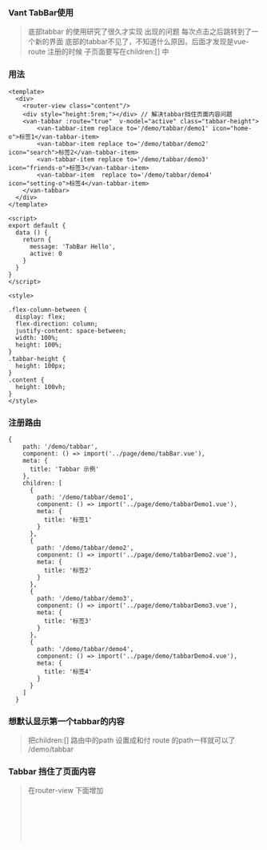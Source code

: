 ### Vant TabBar使用
> 底部tabbar 的使用研究了很久才实现  出现的问题 每次点击之后跳转到了一个新的界面 底部的tabbar不见了，不知道什么原因，后面才发现是vue-route 注册的时候  子页面要写在children:[] 中

### 用法
```
<template>
  <div>
    <router-view class="content"/>
    <div style="height:5rem;"></div> // 解决tabbar挡住页面内容问题
    <van-tabbar :route="true"  v-model="active" class="tabbar-height">
        <van-tabbar-item replace to='/demo/tabbar/demo1' icon="home-o">标签1</van-tabbar-item>
        <van-tabbar-item replace to='/demo/tabbar/demo2' icon="search">标签2</van-tabbar-item>
        <van-tabbar-item replace to='/demo/tabbar/demo3' icon="friends-o">标签3</van-tabbar-item>
        <van-tabbar-item  replace to='/demo/tabbar/demo4' icon="setting-o">标签4</van-tabbar-item>
    </van-tabbar>
  </div>
</template>

<script>
export default {
  data () {
    return {
      message: 'TabBar Hello',
      active: 0
    }
  }
}
</script>

<style>

.flex-column-between {
  display: flex;
  flex-direction: column;
  justify-content: space-between;
  width: 100%;
  height: 100%;
}
.tabbar-height {
  height: 100px;
}
.content {
  height: 100vh;
}
</style>

```

### 注册路由
```
{
    path: '/demo/tabbar',
    component: () => import('../page/demo/tabBar.vue'),
    meta: {
      title: 'Tabbar 示例'
    },
    children: [
      {
        path: '/demo/tabbar/demo1',
        component: () => import('../page/demo/tabbarDemo1.vue'),
        meta: {
          title: '标签1'
        }
      },
      {
        path: '/demo/tabbar/demo2',
        component: () => import('../page/demo/tabbarDemo2.vue'),
        meta: {
          title: '标签2'
        }
      },
      {
        path: '/demo/tabbar/demo3',
        component: () => import('../page/demo/tabbarDemo3.vue'),
        meta: {
          title: '标签3'
        }
      },
      {
        path: '/demo/tabbar/demo4',
        component: () => import('../page/demo/tabbarDemo4.vue'),
        meta: {
          title: '标签4'
        }
      }
    ]
  }
```
### 想默认显示第一个tabbar的内容
>  把children:[] 路由中的path 设置成和付 route 的path一样就可以了  /demo/tabbar

### Tabbar 挡住了页面内容
>   在router-view  下面增加  <div style="height: 5rem;"></div>

